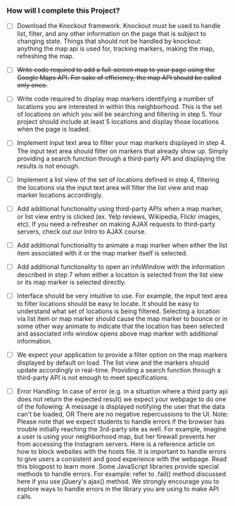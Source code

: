 ### How will I complete this Project?

- [ ] Download the Knockout framework. Knockout must be used to handle list, filter, and any other information on the page that is subject to changing state. Things that should not be handled by knockout: anything the map api is used for, tracking markers, making the map, refreshing the map.

- [ ] ~~Write code required to add a full-screen map to your page using the Google Maps API. For sake of efficiency, the map API should be called only once.~~

- [ ] Write code required to display map markers identifying a number of locations you are interested in within this neighborhood. This is the set of locations on which you will be searching and filtering in step 5. Your project should include at least 5 locations and display those locations when the page is loaded.

- [ ] Implement input text area to filter your map markers displayed in step 4. The input text area should filter on markers that already show up. Simply providing a search function through a third-party API and displaying the results is not enough.

- [ ] Implement a list view of the set of locations defined in step 4, filtering the locations via the input text area will filter the list view and map marker locations accordingly.

- [ ] Add additional functionality using third-party APIs when a map marker, or list view entry is clicked (ex. Yelp reviews, Wikipedia, Flickr images, etc). If you need a refresher on making AJAX requests to third-party servers, check out our Intro to AJAX course.

- [ ] Add additional functionality to animate a map marker when either the list item associated with it or the map marker itself is selected.

- [ ] Add additional functionality to open an infoWindow with the information described in step 7 when either a location is selected from the list view or its map marker is selected directly.

- [ ] Interface should be very intuitive to use. For example, the input text area to filter locations should be easy to locate. It should be easy to understand what set of locations is being filtered. Selecting a location via list item or map marker should cause the map marker to bounce or in some other way animate to indicate that the location has been selected and associated info window opens above map marker with additional information.

- [ ] We expect your application to provide a filter option on the map markers displayed by default on load. The list view and the markers should update accordingly in real-time. Providing a search function through a third-party API is not enough to meet specifications.

- [ ] Error Handling: In case of error (e.g. in a situation where a third party api does not return the expected result) we expect your webpage to do one of the following: A message is displayed notifying the user that the data can't be loaded, OR There are no negative repercussions to the UI. Note: Please note that we expect students to handle errors if the browser has trouble initially reaching the 3rd-party site as well. For example, imagine a user is using your neighborhood map, but her firewall prevents her from accessing the Instagram servers. Here is a reference article on how to block websites with the hosts file. It is important to handle errors to give users a consistent and good experience with the webpage. Read this blogpost to learn more .Some JavaScript libraries provide special methods to handle errors. For example: refer to .fail() method discussed here if you use jQuery's ajax() method. We strongly encourage you to explore ways to handle errors in the library you are using to make API calls.
